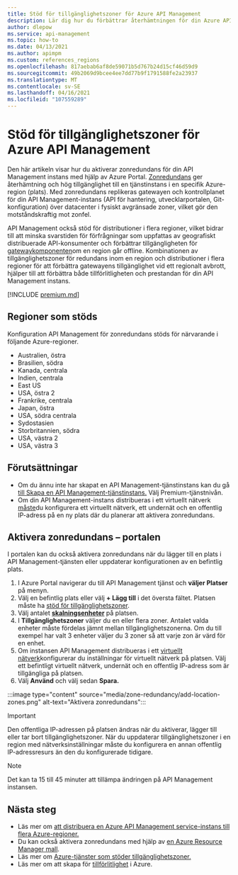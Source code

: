 ```yaml
---
title: Stöd för tillgänglighetszoner för Azure API Management
description: Lär dig hur du förbättrar återhämtningen för din Azure API Management-tjänstinstans i en region genom att aktivera zonredundans.
author: dlepow
ms.service: api-management
ms.topic: how-to
ms.date: 04/13/2021
ms.author: apimpm
ms.custom: references_regions
ms.openlocfilehash: 817aebab6af8de59071b5d767b24d15cf46d59d9
ms.sourcegitcommit: 49b2069d9bcee4ee7dd77b9f1791588fe2a23937
ms.translationtype: MT
ms.contentlocale: sv-SE
ms.lasthandoff: 04/16/2021
ms.locfileid: "107559289"
---
```

# <a name="availability-zone-support-for-azure-api-management"></a>Stöd för tillgänglighetszoner för Azure API Management 

Den här artikeln visar hur du aktiverar zonredundans för din API Management instans med hjälp av Azure Portal. [Zonredundans](../availability-zones/az-overview.md#availability-zones) ger återhämtning och hög tillgänglighet till en tjänstinstans i en specifik Azure-region (plats). Med zonredundans replikeras gatewayen och kontrollplanet för din API Management-instans (API för hantering, utvecklarportalen, Git-konfiguration) över datacenter i fysiskt avgränsade zoner, vilket gör den motståndskraftig mot zonfel. 

API Management också stöd för distributioner i flera regioner, vilket bidrar till att minska svarstiden för förfrågningar som uppfattas av geografiskt distribuerade API-konsumenter och förbättrar tillgängligheten för [gatewaykomponenten](api-management-howto-deploy-multi-region.md)om en region går offline. Kombinationen av tillgänglighetszoner för redundans inom en region och distributioner i flera regioner för att förbättra gatewayens tillgänglighet vid ett regionalt avbrott, hjälper till att förbättra både tillförlitligheten och prestandan för din API Management instans.

[!INCLUDE [premium.md](../../includes/api-management-availability-premium.md)]

## <a name="supported-regions"></a>Regioner som stöds

Konfiguration API Management för zonredundans stöds för närvarande i följande Azure-regioner.

* Australien, östra
* Brasilien, södra
* Kanada, centrala
* Indien, centrala
* East US
* USA, östra 2
* Frankrike, centrala
* Japan, östra
* USA, södra centrala
* Sydostasien
* Storbritannien, södra
* USA, västra 2
* USA, västra 3

## <a name="prerequisites"></a>Förutsättningar

* Om du ännu inte har skapat en API Management-tjänstinstans kan du gå [till Skapa en API Management-tjänstinstans.](get-started-create-service-instance.md) Välj Premium-tjänstnivån.
* Om din API Management-instans distribueras i ett virtuellt nätverk [måste](api-management-using-with-vnet.md)du konfigurera ett virtuellt nätverk, ett undernät och en offentlig IP-adress på en ny plats där du planerar att aktivera zonredundans.

## <a name="enable-zone-redundancy---portal"></a>Aktivera zonredundans – portalen

I portalen kan du också aktivera zonredundans när du lägger till en plats i API Management-tjänsten eller uppdaterar konfigurationen av en befintlig plats.

1. I Azure Portal navigerar du till API Management tjänst och **väljer Platser** på menyn.
1. Välj en befintlig plats eller välj **+ Lägg till** i det översta fältet. Platsen måste ha [stöd för tillgänglighetszoner](#supported-regions).
1. Välj antalet **[skalningsenheter](upgrade-and-scale.md)** på platsen.
1. I **Tillgänglighetszoner** väljer du en eller flera zoner. Antalet valda enheter måste fördelas jämnt mellan tillgänglighetszonerna. Om du till exempel har valt 3 enheter väljer du 3 zoner så att varje zon är värd för en enhet.
1. Om instansen API Management distribueras i ett [virtuellt nätverk](api-management-using-with-vnet.md)konfigurerar du inställningar för virtuellt nätverk på platsen. Välj ett befintligt virtuellt nätverk, undernät och en offentlig IP-adress som är tillgängliga på platsen.
1. Välj **Använd** och välj sedan **Spara.**

:::image type="content" source="media/zone-redundancy/add-location-zones.png" alt-text="Aktivera zonredundans":::

> [!IMPORTANT]
> Den offentliga IP-adressen på platsen ändras när du aktiverar, lägger till eller tar bort tillgänglighetszoner. När du uppdaterar tillgänglighetszoner i en region med nätverksinställningar måste du konfigurera en annan offentlig IP-adressresurs än den du konfigurerade tidigare.

> [!NOTE]
> Det kan ta 15 till 45 minuter att tillämpa ändringen på API Management instansen.

## <a name="next-steps"></a>Nästa steg

* Läs mer om [att distribuera en Azure API Management service-instans till flera Azure-regioner.](api-management-howto-deploy-multi-region.md)
* Du kan också aktivera zonredundans med hjälp av [en Azure Resource Manager mall](https://github.com/Azure/azure-quickstart-templates/tree/master/101-api-management-simple-zones).
* Läs mer om [Azure-tjänster som stöder tillgänglighetszoner.](../availability-zones/az-region.md)
* Läs mer om att skapa för [tillförlitlighet](/azure/architecture/framework/resiliency/overview) i Azure.